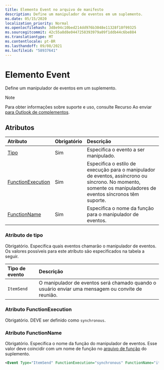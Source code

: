 ```yaml
---
title: Elemento Event no arquivo de manifesto
description: Define um manipulador de eventos em um suplemento.
ms.date: 05/15/2020
localization_priority: Normal
ms.openlocfilehash: 3d8e94c10bed214dd976b3048e11328f10f99325
ms.sourcegitcommit: 42c55a8d8e0447258393979a09f1ddb44c6be884
ms.translationtype: MT
ms.contentlocale: pt-BR
ms.lasthandoff: 09/08/2021
ms.locfileid: "58937641"
---
```

# <a name="event-element"></a>Elemento Event

Define um manipulador de eventos em um suplemento.

> [!NOTE]
> Para obter informações sobre suporte e uso, consulte Recurso Ao enviar [para Outlook de complementos](../../outlook/outlook-on-send-addins.md).

## <a name="attributes"></a>Atributos

|  Atributo  |  Obrigatório  |  Descrição  |
|:-----|:-----|:-----|
|  [Tipo](#type-attribute)  |  Sim  | Especifica o evento a ser manipulado. |
|  [FunctionExecution](#functionexecution-attribute)  |  Sim  | Especifica o estilo de execução para o manipulador de eventos, assíncrono ou síncrono. No momento, somente os manipuladores de eventos síncronos têm suporte. |
|  [FunctionName](#functionname-attribute)  |  Sim  | Especifica o nome da função para o manipulador de eventos. |

### <a name="type-attribute"></a>Atributo de tipo

Obrigatório. Especifica quais eventos chamarão o manipulador de eventos. Os valores possíveis para este atributo são especificados na tabela a seguir.

|  Tipo de evento  |  Descrição  |
|:-----|:-----|
|  `ItemSend`  |  O manipulador de eventos será chamado quando o usuário enviar uma mensagem ou convite de reunião.  |

### <a name="functionexecution-attribute"></a>Atributo FunctionExecution

Obrigatório. DEVE ser definido como `synchronous`.

### <a name="functionname-attribute"></a>Atributo FunctionName

Obrigatório. Especifica o nome da função do manipulador de eventos. Esse valor deve coincidir com um nome de função no [arquivo de função](functionfile.md) do suplemento.

```xml
<Event Type="ItemSend" FunctionExecution="synchronous" FunctionName="itemSendHandler" />
```
